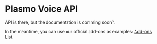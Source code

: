 # Plasmo Voice API

API is there, but the documentation is comming soon™.

In the meantime, you can use our official add-ons as examples: [Add-ons List](/docs/addons/).